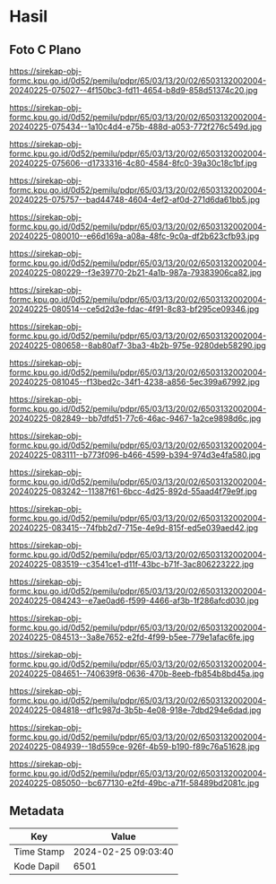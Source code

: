 # Hasil

## Foto C Plano

https://sirekap-obj-formc.kpu.go.id/0d52/pemilu/pdpr/65/03/13/20/02/6503132002004-20240225-075027--4f150bc3-fd11-4654-b8d9-858d51374c20.jpg

https://sirekap-obj-formc.kpu.go.id/0d52/pemilu/pdpr/65/03/13/20/02/6503132002004-20240225-075434--1a10c4d4-e75b-488d-a053-772f276c549d.jpg

https://sirekap-obj-formc.kpu.go.id/0d52/pemilu/pdpr/65/03/13/20/02/6503132002004-20240225-075606--d1733316-4c80-4584-8fc0-39a30c18c1bf.jpg

https://sirekap-obj-formc.kpu.go.id/0d52/pemilu/pdpr/65/03/13/20/02/6503132002004-20240225-075757--bad44748-4604-4ef2-af0d-271d6da61bb5.jpg

https://sirekap-obj-formc.kpu.go.id/0d52/pemilu/pdpr/65/03/13/20/02/6503132002004-20240225-080010--e66d169a-a08a-48fc-9c0a-df2b623cfb93.jpg

https://sirekap-obj-formc.kpu.go.id/0d52/pemilu/pdpr/65/03/13/20/02/6503132002004-20240225-080229--f3e39770-2b21-4a1b-987a-79383906ca82.jpg

https://sirekap-obj-formc.kpu.go.id/0d52/pemilu/pdpr/65/03/13/20/02/6503132002004-20240225-080514--ce5d2d3e-fdac-4f91-8c83-bf295ce09346.jpg

https://sirekap-obj-formc.kpu.go.id/0d52/pemilu/pdpr/65/03/13/20/02/6503132002004-20240225-080658--8ab80af7-3ba3-4b2b-975e-9280deb58290.jpg

https://sirekap-obj-formc.kpu.go.id/0d52/pemilu/pdpr/65/03/13/20/02/6503132002004-20240225-081045--f13bed2c-34f1-4238-a856-5ec399a67992.jpg

https://sirekap-obj-formc.kpu.go.id/0d52/pemilu/pdpr/65/03/13/20/02/6503132002004-20240225-082849--bb7dfd51-77c6-46ac-9467-1a2ce9898d6c.jpg

https://sirekap-obj-formc.kpu.go.id/0d52/pemilu/pdpr/65/03/13/20/02/6503132002004-20240225-083111--b773f096-b466-4599-b394-974d3e4fa580.jpg

https://sirekap-obj-formc.kpu.go.id/0d52/pemilu/pdpr/65/03/13/20/02/6503132002004-20240225-083242--11387f61-6bcc-4d25-892d-55aad4f79e9f.jpg

https://sirekap-obj-formc.kpu.go.id/0d52/pemilu/pdpr/65/03/13/20/02/6503132002004-20240225-083415--74fbb2d7-715e-4e9d-815f-ed5e039aed42.jpg

https://sirekap-obj-formc.kpu.go.id/0d52/pemilu/pdpr/65/03/13/20/02/6503132002004-20240225-083519--c3541ce1-d11f-43bc-b71f-3ac806223222.jpg

https://sirekap-obj-formc.kpu.go.id/0d52/pemilu/pdpr/65/03/13/20/02/6503132002004-20240225-084243--e7ae0ad6-f599-4466-af3b-1f286afcd030.jpg

https://sirekap-obj-formc.kpu.go.id/0d52/pemilu/pdpr/65/03/13/20/02/6503132002004-20240225-084513--3a8e7652-e2fd-4f99-b5ee-779e1afac6fe.jpg

https://sirekap-obj-formc.kpu.go.id/0d52/pemilu/pdpr/65/03/13/20/02/6503132002004-20240225-084651--740639f8-0636-470b-8eeb-fb854b8bd45a.jpg

https://sirekap-obj-formc.kpu.go.id/0d52/pemilu/pdpr/65/03/13/20/02/6503132002004-20240225-084818--df1c987d-3b5b-4e08-918e-7dbd294e6dad.jpg

https://sirekap-obj-formc.kpu.go.id/0d52/pemilu/pdpr/65/03/13/20/02/6503132002004-20240225-084939--18d559ce-926f-4b59-b190-f89c76a51628.jpg

https://sirekap-obj-formc.kpu.go.id/0d52/pemilu/pdpr/65/03/13/20/02/6503132002004-20240225-085050--bc677130-e2fd-49bc-a71f-58489bd2081c.jpg


## Metadata

| Key        | Value               |
| ---------- | ------------------- |
| Time Stamp | 2024-02-25 09:03:40 |
| Kode Dapil | 6501                |



